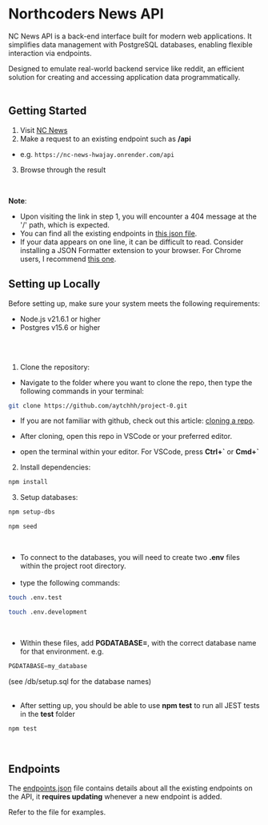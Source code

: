 # Northcoders News API

NC News API is a back-end interface built for modern web applications. It simplifies data management with PostgreSQL databases, enabling flexible interaction via endpoints. 

Designed to emulate real-world backend service like reddit, an efficient solution for creating and accessing application data programmatically.
<br>
<br>

## Getting Started
1. Visit [NC News](https://nc-news-hwajay.onrender.com/)
2. Make a request to an existing endpoint such as **/api**
- e.g.
`https://nc-news-hwajay.onrender.com/api`

3. Browse through the result
<br>


**Note**:
- Upon visiting the link in step 1, you will encounter a 404 message at the '/' path, which is expected.
- You can find all the existing endpoints in [this json file](./endpoints.json).
- If your data appears on one line, it can be difficult to read. Consider installing a JSON Formatter extension to your browser. For Chrome users, I recommend [this one](https://chromewebstore.google.com/detail/json-formatter/bcjindcccaagfpapjjmafapmmgkkhgoa?hl=en).


## Setting up Locally

Before setting up, make sure your system meets the following requirements:
- Node.js v21.6.1 or higher
- Postgres v15.6 or higher
<br>
<br>

1. Clone the repository:

- Navigate to the folder where you want to clone the repo, then type the following commands in your terminal: 
```sh
git clone https://github.com/aytchhh/project-0.git
```
- If you are not familiar with github, check out this article: [cloning a repo]().

- After cloning, open this repo in VSCode or your preferred editor.

- open the terminal within your editor. For VSCode, press **Ctrl+\`** or **Cmd+`**


2. Install dependencies:


```sh
npm install
```
3. Setup databases:
```sh
npm setup-dbs
```
```sh
npm seed
```

<br>

- To connect to the databases, you will need to create two **.env** files within the project root directory.<br><br> 
- type the following commands: 
```sh
touch .env.test
```
```sh
touch .env.development
```
<br>

- Within these files, add **PGDATABASE=**, with the correct database name for that environment.
e.g.
```js
PGDATABASE=my_database
```
(see /db/setup.sql for the database names)
<br>
<br>

- After setting up, you should be able to use **npm test** to run all JEST tests in the __test__ folder
```sh
npm test
```
<br>

## Endpoints
The [endpoints.json](./endpoints.json) file contains details about all the existing endpoints on the API, it **requires updating** whenever a new endpoint is added. 

Refer to the file for examples.